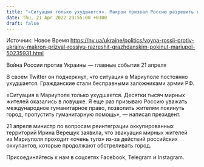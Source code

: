 ```yaml
---
title: "«Ситуация только ухудшается». Макрон призвал Россию разрешить гражданским покинуть Мариуполь"
date: Thu, 21 Apr 2022 23:55:00 +0300
draft: false
---
```

Источник: Новое Время https://nv.ua/ukraine/politics/voyna-rossii-protiv-ukrainy-makron-prizval-rossiyu-razreshit-grazhdanskim-pokinut-mariupol-50235931.html


Война России против Украины — главные события 21 апреля

 В своем Twitter он подчеркнул, что ситуация в Мариуполе постоянно ухудшается. Гражданские стали бесправными заложниками армии РФ.

«Ситуация в Мариуполе только ухудшается. Десятки тысяч мирных жителей оказались в ловушке. Я еще раз призываю Россию уважать международное гуманитарное право, позволить жителям покинуть город, пропустить гуманитарную помощь», — написал президент.

21 апреля министр по вопросам реинтеграции оккупированных территорий Ирина Верещук заявила, что эвакуация мирных жителей из Мариуполя проходит «очень туго» из-за действий российских оккупантов, которые продолжают обстреливать город.

Присоединяйтесь к нам в соцсетях Facebook, Telegram и Instagram.
